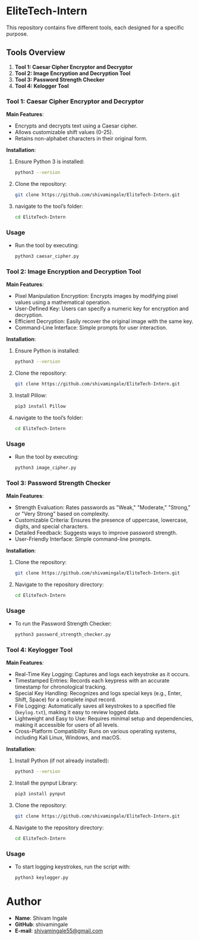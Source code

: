 # EliteTech-Intern

This repository contains five different tools, each designed for a specific purpose.

## Tools Overview

1. **Tool 1: Caesar Cipher Encryptor and Decryptor**
2. **Tool 2: Image Encryption and Decryption Tool**
3. **Tool 3: Password Strength Checker**
4. **Tool 4: Kelogger Tool**


### Tool 1: Caesar Cipher Encryptor and Decryptor

**Main Features**:
- Encrypts and decrypts text using a Caesar cipher.
- Allows customizable shift values (0-25).
- Retains non-alphabet characters in their original form.

**Installation**:
1. Ensure Python 3 is installed:
   ```bash
   python3 --version
   ```
2. Clone the repository:
   ```bash
   git clone https://github.com/shivamingale/EliteTech-Intern.git
   ```
3. navigate to the tool’s folder:  
   ```bash
   cd EliteTech-Intern
   ```

### Usage
-  Run the tool by executing:
   ```bash
   python3 caesar_cipher.py
   ```

### Tool 2: Image Encryption and Decryption Tool

**Main Features**:
- Pixel Manipulation Encryption: Encrypts images by modifying pixel values using a mathematical operation.
- User-Defined Key: Users can specify a numeric key for encryption and decryption.
- Efficient Decryption: Easily recover the original image with the same key.
- Command-Line Interface: Simple prompts for user interaction.

**Installation**:
1. Ensure Python is installed:
   ```bash
   python3 --version
   ```
2. Clone the repository:
   ```bash
   git clone https://github.com/shivamingale/EliteTech-Intern.git
   ```   
3. Install Pillow:
   ```bash
   pip3 install Pillow
   ```
4. navigate to the tool’s folder:
   ```bash
   cd EliteTech-Intern
   ```

### Usage     
- Run the tool by executing:
  ```bash
  python3 image_cipher.py
  ```

### Tool 3: Password Strength Checker

**Main Features**:
- Strength Evaluation: Rates passwords as "Weak," "Moderate," "Strong," or "Very Strong" based on complexity.
- Customizable Criteria: Ensures the presence of uppercase, lowercase, digits, and special characters.
- Detailed Feedback: Suggests ways to improve password strength.
- User-Friendly Interface: Simple command-line prompts.

**Installation**:
1. Clone the repository:
   ```bash
   git clone https://github.com/shivamingale/EliteTech-Intern.git
   ```
2. Navigate to the repository directory:
   ```bash
   cd EliteTech-Intern
   ```

### Usage
- To run the Password Strength Checker:
  ```bash
  python3 password_strength_checker.py
  ```

### Tool 4: Keylogger Tool

**Main Features**:
- Real-Time Key Logging: Captures and logs each keystroke as it occurs.
- Timestamped Entries: Records each keypress with an accurate timestamp for chronological tracking.
- Special Key Handling: Recognizes and logs special keys (e.g., Enter, Shift, Space) for a complete input record.
- File Logging: Automatically saves all keystrokes to a specified file (`keylog.txt`), making it easy to review logged data.
- Lightweight and Easy to Use: Requires minimal setup and dependencies, making it accessible for users of all levels.
- Cross-Platform Compatibility: Runs on various operating systems, including Kali Linux, Windows, and macOS.

**Installation**:
1. Install Python (if not already installed):
   ```bash
   python3 --version
   ```
2. Install the pynput Library:
   ```bash
   pip3 install pynput
   ```
3. Clone the repository:
   ```bash
   git clone https://github.com/shivamingale/EliteTech-Intern.git
   ```
4. Navigate to the repository directory:
   ```bash
   cd EliteTech-Intern
   ```

### Usage
- To start logging keystrokes, run the script with:
  ```bash
  python3 keylogger.py
  ```

# Author
- **Name**: Shivam Ingale
- **GitHub**: shivamingale
- **E-mail**: shivamingale55@gmail.com
